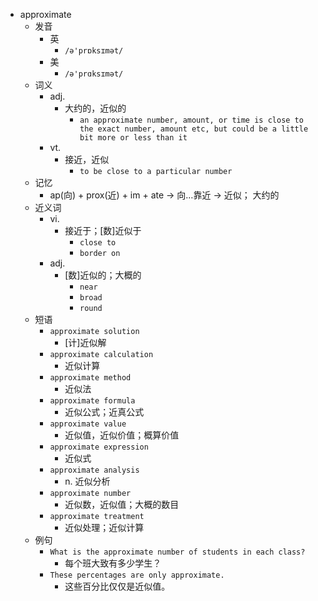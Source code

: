 - approximate
  - 发音
    - 英
      - `/ə'prɒksɪmət/`
    - 美
      - `/ə'prɑksɪmət/`
  - 词义
    - adj.
      - 大约的，近似的
        - `an approximate number, amount, or time is close to the exact number, amount etc, but could be a little bit more or less than it`
    - vt.
      - 接近，近似
        - `to be close to a particular number`
  - 记忆
    - ap(向) + prox(近) + im + ate → 向…靠近 → 近似； 大约的
  - 近义词
    - vi.
      - 接近于；[数]近似于
        - `close to`
        - `border on`
    - adj.
      - [数]近似的；大概的
        - `near`
        - `broad`
        - `round`
  - 短语
    - `approximate solution`
      - [计]近似解 
    - `approximate calculation`
      - 近似计算 
    - `approximate method`
      - 近似法 
    - `approximate formula`
      - 近似公式；近真公式 
    - `approximate value`
      - 近似值，近似价值；概算价值 
    - `approximate expression`
      - 近似式 
    - `approximate analysis`
      - n. 近似分析 
    - `approximate number`
      - 近似数，近似值；大概的数目 
    - `approximate treatment`
      - 近似处理；近似计算 
  - 例句
    - `What is the approximate number of students in each class?`
      - 每个班大致有多少学生？
    - `These percentages are only approximate.`
      - 这些百分比仅仅是近似值。

